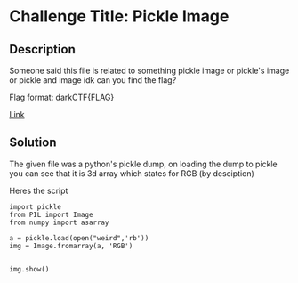 # Challenge Title: Pickle Image

## Description
Someone said this file is related to something pickle image or pickle's image or pickle 
and image idk can you find the flag?

Flag format: darkCTF{FLAG}

[Link](https://mega.nz/file/fxcHnA5b#wDs4MVWxCZKCddprniFp32lVBmrU8vD5PiQp0_66yks)

## Solution

The given file was a python's pickle dump, on loading the dump to pickle you can see that it is 3d array which states for RGB (by desciption)

Heres the script

```
import pickle
from PIL import Image
from numpy import asarray

a = pickle.load(open("weird",'rb'))
img = Image.fromarray(a, 'RGB')


img.show()
```